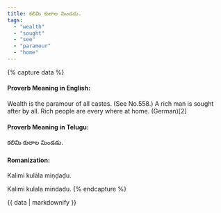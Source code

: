 ```yaml
---
title: కలిమి కులాల మిండడు.
tags:
  - "wealth"
  - "sought"
  - "see"
  - "paramour"
  - "home"
---
```


{% capture data %}
#### Proverb Meaning in English:
Wealth is the paramour of all castes.
(See No.558.)
A rich man is sought after by all.
Rich people are every where at home. (German)[2]

#### Proverb Meaning in Telugu:
కలిమి కులాల మిండడు.

#### Romanization:
Kalimi kulāla miṇḍaḍu.

Kalimi kulala mindadu.
{% endcapture %}

{{ data | markdownify }}

